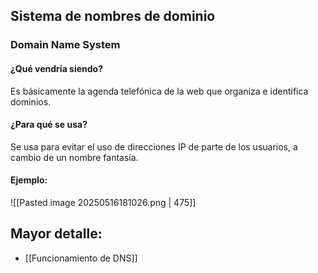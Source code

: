 ## Sistema de nombres de dominio
### Domain Name System

#### ¿Qué vendría siendo?
Es básicamente la agenda telefónica de la web que organiza e identifica dominios.
#### ¿Para qué se usa?
Se usa para evitar el uso de direcciones IP de parte de los usuarios, a cambio de un nombre fantasía.

#### Ejemplo:
![[Pasted image 20250516181026.png | 475]]
## Mayor detalle:
- [[Funcionamiento de DNS]]